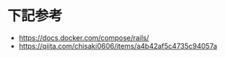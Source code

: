 # 下記参考
- https://docs.docker.com/compose/rails/  
- https://qiita.com/chisaki0606/items/a4b42af5c4735c94057a  
